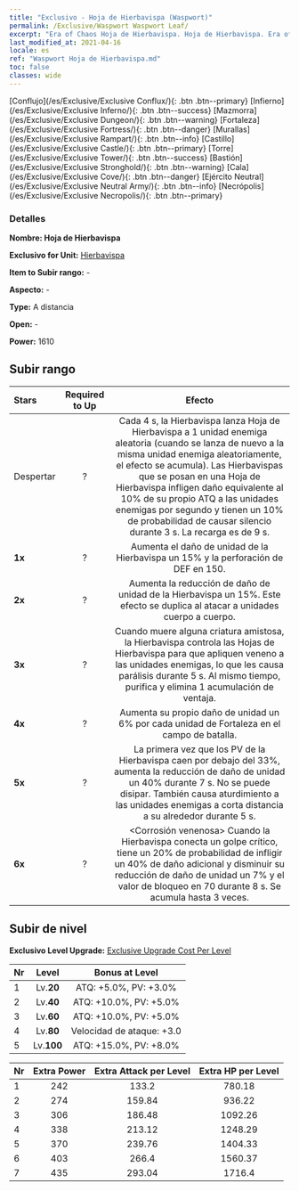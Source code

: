 ```yaml
---
title: "Exclusivo - Hoja de Hierbavispa (Waspwort)"
permalink: /Exclusive/Waspwort Waspwort Leaf/
excerpt: "Era of Chaos Hoja de Hierbavispa. Hoja de Hierbavispa. Era of Chaos Exclusivo Hoja de Hierbavispa. Hierbavispa Exclusivo."
last_modified_at: 2021-04-16
locale: es
ref: "Waspwort Hoja de Hierbavispa.md"
toc: false
classes: wide
---
```

 [Conflujo](/es/Exclusive/Exclusive Conflux/){: .btn .btn--primary} [Infierno](/es/Exclusive/Exclusive Inferno/){: .btn .btn--success} [Mazmorra](/es/Exclusive/Exclusive Dungeon/){: .btn .btn--warning} [Fortaleza](/es/Exclusive/Exclusive Fortress/){: .btn .btn--danger} [Murallas](/es/Exclusive/Exclusive Rampart/){: .btn .btn--info} [Castillo](/es/Exclusive/Exclusive Castle/){: .btn .btn--primary} [Torre](/es/Exclusive/Exclusive Tower/){: .btn .btn--success} [Bastión](/es/Exclusive/Exclusive Stronghold/){: .btn .btn--warning} [Cala](/es/Exclusive/Exclusive Cove/){: .btn .btn--danger} [Ejército Neutral](/es/Exclusive/Exclusive Neutral Army/){: .btn .btn--info} [Necrópolis](/es/Exclusive/Exclusive Necropolis/){: .btn .btn--primary} 

### Detalles
 **Nombre: Hoja de Hierbavispa** 

 **Exclusivo for Unit:** [Hierbavispa](/es/units/Waspwort/) 

 **Item to Subir rango:** -

 **Aspecto:** -

 **Type:** A distancia

 **Open:** -

 **Power:** 1610

## Subir rango

  |     Stars    |  Required to Up | Efecto |
  |:-------------|:---------------:|:---------------:|
  |  Despertar  | ? | <Veneno Letal> Cada 4 s, la Hierbavispa lanza Hoja de Hierbavispa a 1 unidad enemiga aleatoria (cuando se lanza de nuevo a la misma unidad enemiga aleatoriamente, el efecto se acumula). Las Hierbavispas que se posan en una Hoja de Hierbavispa infligen daño equivalente al 10% de su propio ATQ a las unidades enemigas por segundo y tienen un 10% de probabilidad de causar silencio durante 3 s. La recarga es de 9 s. |
  | **1x** <i class="fas fa-star"/> | ? | Aumenta el daño de unidad de la Hierbavispa un 15% y la perforación de DEF en 150. |
  | **2x** <i class="fas fa-star"/> | ? | Aumenta la reducción de daño de unidad de la Hierbavispa un 15%. Este efecto se duplica al atacar a unidades cuerpo a cuerpo. |
  | **3x** <i class="fas fa-star"/> | ? | <Hoja Venenosa> Cuando muere alguna criatura amistosa, la Hierbavispa controla las Hojas de Hierbavispa para que apliquen veneno a las unidades enemigas, lo que les causa parálisis durante 5 s. Al mismo tiempo, purifica y elimina 1 acumulación de ventaja. |
  | **4x** <i class="fas fa-star"/> | ? | Aumenta su propio daño de unidad un 6% por cada unidad de Fortaleza en el campo de batalla. |
  | **5x** <i class="fas fa-star"/> | ? | La primera vez que los PV de la Hierbavispa caen por debajo del 33%, aumenta la reducción de daño de unidad un 40% durante 7 s. No se puede disipar. También causa aturdimiento a las unidades enemigas a corta distancia a su alrededor durante 5 s. |
  | **6x** <i class="fas fa-star"/> | ? | <Corrosión venenosa> Cuando la Hierbavispa conecta un golpe crítico, tiene un 20% de probabilidad de infligir un 40% de daño adicional y disminuir su reducción de daño de unidad un 7% y el valor de bloqueo en 70 durante 8 s. Se acumula hasta 3 veces. |


## Subir de nivel
 **Exclusivo Level Upgrade:** [Exclusive Upgrade Cost Per Level](/Exclusive/ExclusiveUpgradeCostPerLevel/)

  |  Nr  |   Level  | Bonus at Level |
  |:-----|:--------:|:--------------:|
  | 1 | Lv.**20** | ATQ: +5.0%, PV: +3.0% |
  | 2 | Lv.**40** | ATQ: +10.0%, PV: +5.0% |
  | 3 | Lv.**60** | ATQ: +10.0%, PV: +5.0% |
  | 4 | Lv.**80** | Velocidad de ataque: +3.0 |
  | 5 | Lv.**100** | ATQ: +15.0%, PV: +8.0% |


  |  Nr  |  Extra Power | Extra Attack per Level | Extra HP per Level |
  |:-----|:--------:|:--------:|:--------:|
  | 1 | 242 | 133.2 | 780.18 |
  | 2 | 274 | 159.84 | 936.22 |
  | 3 | 306 | 186.48 | 1092.26 |
  | 4 | 338 | 213.12 | 1248.29 |
  | 5 | 370 | 239.76 | 1404.33 |
  | 6 | 403 | 266.4 | 1560.37 |
  | 7 | 435 | 293.04 | 1716.4 |



